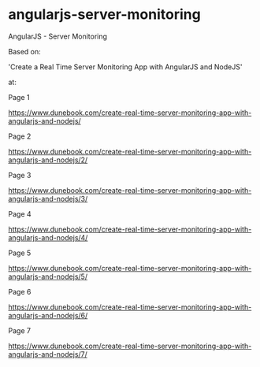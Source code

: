 # angularjs-server-monitoring
AngularJS - Server Monitoring

Based on:

'Create a Real Time Server Monitoring App with AngularJS and NodeJS'

at:

Page 1

https://www.dunebook.com/create-real-time-server-monitoring-app-with-angularjs-and-nodejs/

Page 2

https://www.dunebook.com/create-real-time-server-monitoring-app-with-angularjs-and-nodejs/2/

Page 3

https://www.dunebook.com/create-real-time-server-monitoring-app-with-angularjs-and-nodejs/3/

Page 4

https://www.dunebook.com/create-real-time-server-monitoring-app-with-angularjs-and-nodejs/4/

Page 5

https://www.dunebook.com/create-real-time-server-monitoring-app-with-angularjs-and-nodejs/5/

Page 6

https://www.dunebook.com/create-real-time-server-monitoring-app-with-angularjs-and-nodejs/6/

Page 7

https://www.dunebook.com/create-real-time-server-monitoring-app-with-angularjs-and-nodejs/7/


